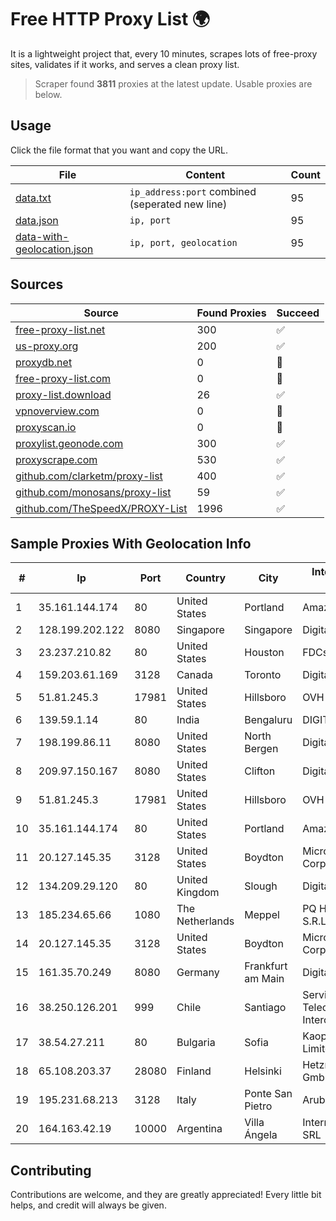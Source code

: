 
# Free HTTP Proxy List 🌍

It is a lightweight project that, every 10 minutes, scrapes lots of free-proxy sites, validates if it works, and serves a clean proxy list.


> Scraper found **3811** proxies at the latest update. Usable proxies are below.

## Usage

Click the file format that you want and copy the URL.


|File|Content|Count|
|----|-------|-----|
|[data.txt](https://raw.githubusercontent.com/themiralay/Proxy-List-World/master/data.txt)|`ip_address:port` combined (seperated new line)|95|
|[data.json](https://raw.githubusercontent.com/themiralay/Proxy-List-World/master/data.json)|`ip, port`|95|
|[data-with-geolocation.json](https://raw.githubusercontent.com/themiralay/Proxy-List-World/master/data-with-geolocation.json)|`ip, port, geolocation`|95|

## Sources

|Source|Found Proxies|Succeed|
|------|-------------|-------|
|[free-proxy-list.net](https://free-proxy-list.net)|300|✅|
|[us-proxy.org](https://www.us-proxy.org)|200|✅|
|[proxydb.net](http://proxydb.net)|0|🚫|
|[free-proxy-list.com](https://free-proxy-list.com/?page=&port=&type%5B%5D=http&type%5B%5D=https&up_time=0&search=Search)|0|🚫|
|[proxy-list.download](https://www.proxy-list.download/HTTP)|26|✅|
|[vpnoverview.com](https://vpnoverview.com/privacy/anonymous-browsing/free-proxy-servers)|0|🚫|
|[proxyscan.io](https://www.proxyscan.io)|0|🚫|
|[proxylist.geonode.com](https://proxylist.geonode.com/api/proxy-list?limit=300&page=1&sort_by=lastChecked&sort_type=desc&protocols=http,https)|300|✅|
|[proxyscrape.com](https://api.proxyscrape.com/v2/?request=displayproxies&protocol=http&timeout=10000&country=all&ssl=all&anonymity=all)|530|✅|
|[github.com/clarketm/proxy-list](https://raw.githubusercontent.com/clarketm/proxy-list/master/proxy-list-raw.txt)|400|✅|
|[github.com/monosans/proxy-list](https://raw.githubusercontent.com/monosans/proxy-list/main/proxies/http.txt)|59|✅|
|[github.com/TheSpeedX/PROXY-List](https://raw.githubusercontent.com/TheSpeedX/PROXY-List/master/http.txt)|1996|✅|


## Sample Proxies With Geolocation Info

|#|Ip|Port|Country|City|Internet Service Provider|
|-|--|----|-------|----|-------------------------|
|1|35.161.144.174|80|United States|Portland|Amazon.com, Inc.|
|2|128.199.202.122|8080|Singapore|Singapore|DigitalOcean, LLC|
|3|23.237.210.82|80|United States|Houston|FDCservers.net|
|4|159.203.61.169|3128|Canada|Toronto|DigitalOcean, LLC|
|5|51.81.245.3|17981|United States|Hillsboro|OVH SAS|
|6|139.59.1.14|80|India|Bengaluru|DIGITALOCEAN|
|7|198.199.86.11|8080|United States|North Bergen|DigitalOcean, LLC|
|8|209.97.150.167|8080|United States|Clifton|DigitalOcean, LLC|
|9|51.81.245.3|17981|United States|Hillsboro|OVH SAS|
|10|35.161.144.174|80|United States|Portland|Amazon.com, Inc.|
|11|20.127.145.35|3128|United States|Boydton|Microsoft Corporation|
|12|134.209.29.120|80|United Kingdom|Slough|DigitalOcean, LLC|
|13|185.234.65.66|1080|The Netherlands|Meppel|PQ HOSTING PLUS S.R.L.|
|14|20.127.145.35|3128|United States|Boydton|Microsoft Corporation|
|15|161.35.70.249|8080|Germany|Frankfurt am Main|DigitalOcean, LLC|
|16|38.250.126.201|999|Chile|Santiago|Servicios De Telecomunicaciones Intercable Ltda.|
|17|38.54.27.211|80|Bulgaria|Sofia|Kaopu Cloud HK Limited|
|18|65.108.203.37|28080|Finland|Helsinki|Hetzner Online GmbH|
|19|195.231.68.213|3128|Italy|Ponte San Pietro|Aruba S.p.A.|
|20|164.163.42.19|10000|Argentina|Villa Ángela|Interret Villa Angela SRL|



## Contributing

Contributions are welcome, and they are greatly appreciated! Every
little bit helps, and credit will always be given.

